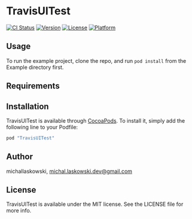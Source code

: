 # TravisUITest

[![CI Status](http://img.shields.io/travis/michallaskowski/TravisUITest.svg?style=flat)](https://travis-ci.org/michallaskowski/TravisUITest)
[![Version](https://img.shields.io/cocoapods/v/TravisUITest.svg?style=flat)](http://cocoapods.org/pods/TravisUITest)
[![License](https://img.shields.io/cocoapods/l/TravisUITest.svg?style=flat)](http://cocoapods.org/pods/TravisUITest)
[![Platform](https://img.shields.io/cocoapods/p/TravisUITest.svg?style=flat)](http://cocoapods.org/pods/TravisUITest)

## Usage

To run the example project, clone the repo, and run `pod install` from the Example directory first.

## Requirements

## Installation

TravisUITest is available through [CocoaPods](http://cocoapods.org). To install
it, simply add the following line to your Podfile:

```ruby
pod "TravisUITest"
```

## Author

michallaskowski, michal.laskowski.dev@gmail.com

## License

TravisUITest is available under the MIT license. See the LICENSE file for more info.
